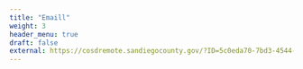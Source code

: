 ```yaml
---
title: "Emaill"
weight: 3
header_menu: true
draft: false
external: https://cosdremote.sandiegocounty.gov/?ID=5c0eda70-7bd3-4544-c5e9-54ef5484db9a#/login
---
```

